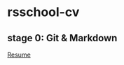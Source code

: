 # rsschool-cv

## **stage 0:**  Git &amp; Markdown

[Resume](https://remove-checksum.github.io/rsschool-cv)

